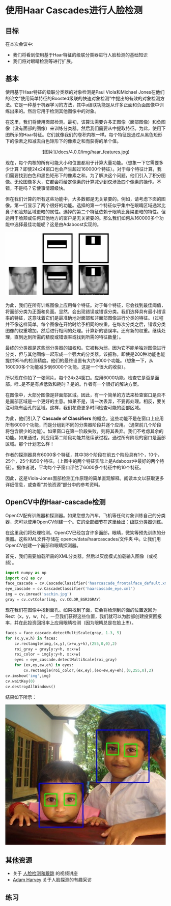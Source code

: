 # 使用Haar Cascades进行人脸检测

## 目标

在本次会议中:

* 我们将看到使用基于Haar特征的级联分类器进行人脸检测的基础知识
* 我们将对眼睛检测等进行扩展。

## 基本

使用基于Haar特征的级联分类器的对象检测是Paul Viola和Michael Jones在他们的论文“使用简单特征的Boosted级联的快速对象检测”中提出的有效的对象检测方法。它是一种基于机器学习的方法，其中a级联功能是从许多正面和负面图像中训练出来的。然后它用于检测其他图像中的对象。

在这里，我们将使用面部检测。最初，该算法需要许多正图像（面部图像）和负图像（没有面部的图像）来训练分类器。然后我们需要从中提取特征。为此，使用下图所示的Haar特征。它们就像我们的卷积内核一样。每个特征是通过从黑色矩形下的像素之和减去白色矩形下的像素之和而获得的单个值。

<div align=center>![图片](/docs/4.0.0/img/haar_features.jpg)</div>

现在，每个内核的所有可能大小和位置都用于计算大量功能。（想象一下它需要多少计算？即使24x24窗口也会产生超过160000个特征）。对于每个特征计算，我们需要找到白色和黑色矩形下的像素之和。为了解决这个问题，他们引入了积分图像。无论图像多大，它都会将给定像素的计算减少到仅涉及四个像素的操作。不错，不是吗？它使事情超级快。

但在我们计算的所有这些功能中，大多数都是无关紧要的。例如，请考虑下面的图像。第一行显示了两个很好的功能。选择的第一个特征似乎集中在眼睛区域通常比鼻子和脸颊区域更暗的属性。选择的第二个特征依赖于眼睛比鼻梁更暗的特性。但适用于脸颊或任何其他地方的窗户是无关紧要的。那么我们如何从160000多个功能中选择最佳功能呢？这是由Adaboost实现的。

![图片](/docs/4.0.0/img/haar.png)

为此，我们在所有训练图像上应用每个特征。对于每个特征，它会找到最佳阈值，将面部分类为正面和负面。显然，会出现错误或错误分类。我们选择具有最小错误率的特征，这意味着它们是最准确地对面部和非面部图像进行分类的特征。（过程并不像这样简单。每个图像在开始时给予相同的权重。在每次分类之后，错误分类图像的权重增加。然后进行相同的处理。计算新的错误率。还有新的权重。继续处理，直到达到所需的精度或错误率或找到所需的特征数量）。

最终的分类器是这些弱分类器的加权和。它被称为弱，因为它不能单独对图像进行分类，但与其他图像一起形成一个强大的分类器。该报称，即使是200种功能也能提供95％的检测精度。他们的最终设置有大约6000个功能。（想象一下，从160000多个功能减少到6000个功能。这是一个很大的收获）。

所以现在你拍了一张照片。每个24x24窗口。应用6000功能。检查它是否是面部。哇..是不是有点低效和耗时？是的。作者有一个很好的解决方案。

在图像中，大部分图像是非面部区域。因此，有一个简单的方法来检查窗口是否不是面部区域是一个更好的主意。如果不是，请一次丢弃，不要再处理。相反，要关注可能有面孔的区域。这样，我们花费更多时间检查可能的面部区域。

为此，他们引入了 **Cascade of Classifiers** 的概念。这些功能不是在窗口上应用所有6000个功能，而是分组到不同的分类器阶段并逐个应用。（通常前几个阶段将包含很少的功能）。如果窗口在第一阶段失败，则将其丢弃。我们不考虑其余的功能。如果通过，则应用第二阶段功能并继续该过程。通过所有阶段的窗口是面部区域。那个计划怎么样！

作者的探测器具有6000多个特征，其中38个阶段在前五个阶段具有1个，10个，25个，25个和50个特征。（上图中的两个特征实际上是Adaboost中最好的两个特征）。据作者说，平均每个子窗口评估了6000多个特征中的10个特征。

因此，这是Viola-Jones面部检测工作原理的简单直观解释。阅读本文以获取更多详细信息，或查看“其他资源”部分中的参考资料。

## OpenCV中的Haar-cascade检测

OpenCV配有训练器和探测器。如果您想为汽车，飞机等任何对象训练自己的分类器，您可以使用OpenCV创建一个。它的全部细节在这里给出：[级联分类器训练](docs/4.0.0/tutorial_traincascade.md)。

在这里我们将处理检测。OpenCV已经包含许多面部，眼睛，微笑等预先训练的分类器。这些XML文件存储在 opencv/data/haarcascades/文件夹 中。让我们用OpenCV创建一个面部和眼睛探测器。

首先，我们需要加载所需的XML分类器。然后以灰度模式加载输入图像（或视频）。

```python
import numpy as np
import cv2 as cv
face_cascade = cv.CascadeClassifier('haarcascade_frontalface_default.xml')
eye_cascade = cv.CascadeClassifier('haarcascade_eye.xml')
img = cv.imread('sachin.jpg')
gray = cv.cvtColor(img, cv.COLOR_BGR2GRAY)
```

现在我们在图像中找到面孔。如果找到了面，它会将检测到的面的位置返回为Rect（x，y，w，h）。一旦我们获得这些位置，我们就可以为脸部创建投资回报率，并在此投资回报率上应用眼睛检测（因为眼睛总是在脸上!!!）。

```python
faces = face_cascade.detectMultiScale(gray, 1.3, 5)
for (x,y,w,h) in faces:
    cv.rectangle(img,(x,y),(x+w,y+h),(255,0,0),2)
    roi_gray = gray[y:y+h, x:x+w]
    roi_color = img[y:y+h, x:x+w]
    eyes = eye_cascade.detectMultiScale(roi_gray)
    for (ex,ey,ew,eh) in eyes:
        cv.rectangle(roi_color,(ex,ey),(ex+ew,ey+eh),(0,255,0),2)
cv.imshow('img',img)
cv.waitKey(0)
cv.destroyAllWindows()
```

结果如下所示：

![图片](/docs/4.0.0/img/face.jpg)

## 其他资源

* 关于 [人脸检测和跟踪](https://www.youtube.com/watch?v=WfdYYNamHZ8) 的视频讲座
* [Adam Harvey](https://web.archive.org/web/20171204220159/http://www.makematics.com/research/viola-jones/) 关于人脸探测的有趣采访

## 练习
